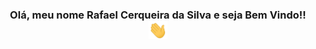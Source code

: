 
<h3 align="center">Olá, meu nome <b>Rafael Cerqueira da Silva</b> e seja Bem Vindo!! <img src="https://github.com/ABSphreak/ABSphreak/blob/master/gifs/Hi.gif?raw=true" width="30px"></h3>
